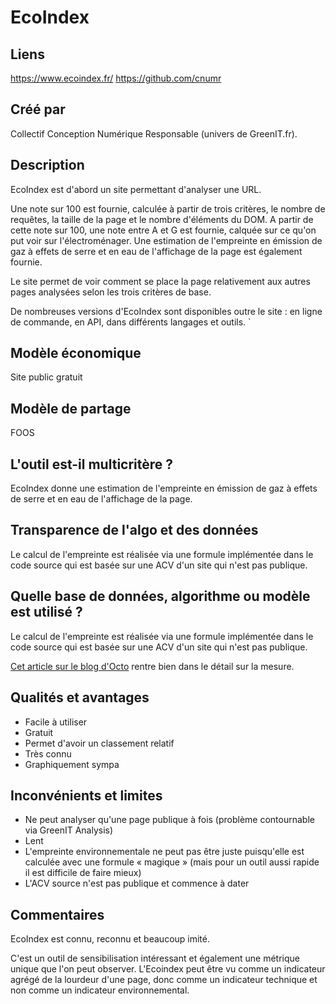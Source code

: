 # EcoIndex

## Liens

https://www.ecoindex.fr/
https://github.com/cnumr

## Créé par

Collectif Conception Numérique Responsable (univers de GreenIT.fr).

## Description

EcoIndex est d'abord un site permettant d'analyser une URL.

Une note sur 100 est fournie, calculée à partir de trois critères, le nombre de requêtes, la taille de la page et le nombre d'éléments du DOM. 
A partir de cette note sur 100, une note entre A et G est fournie, calquée sur ce qu'on put voir sur l'électroménager.
Une estimation de l'empreinte en émission de gaz à effets de serre et en eau de l'affichage de la page est également fournie.

Le site permet de voir comment se place la page relativement aux autres pages analysées selon les trois critères de base.

De nombreuses versions d'EcoIndex sont disponibles outre le site : en ligne de commande, en API, dans différents langages et outils.
`
## Modèle économique

Site public gratuit

## Modèle de partage

FOOS

## L'outil est-il multicritère ?

EcoIndex donne une estimation de l'empreinte en émission de gaz à effets de serre et en eau de l'affichage de la page.

## Transparence de l'algo et des données

Le calcul de l'empreinte est réalisée via une formule implémentée dans le code source qui est basée sur une ACV d'un site qui n'est pas publique.

## Quelle base de données, algorithme ou modèle est utilisé ?

Le calcul de l'empreinte est réalisée via une formule implémentée dans le code source qui est basée sur une ACV d'un site qui n'est pas publique.

[Cet article sur le blog d'Octo](https://blog.octo.com/sous-le-capot-de-la-mesure-ecoindex) rentre bien dans le détail sur la mesure.

## Qualités et avantages

- Facile à utiliser
- Gratuit
- Permet d'avoir un classement relatif
- Très connu
- Graphiquement sympa

## Inconvénients et limites

- Ne peut analyser qu'une page publique à fois (problème contournable via GreenIT Analysis)
- Lent
- L'empreinte environnementale ne peut pas être juste puisqu'elle est calculée avec une formule « magique » (mais pour un outil aussi rapide il est difficile de faire mieux)
- L'ACV source n'est pas publique et commence à dater

## Commentaires

EcoIndex est connu, reconnu et beaucoup imité.

C'est un outil de sensibilisation intéressant et également une métrique unique que l'on peut observer. L'Ecoindex peut être vu comme un indicateur agrégé de la lourdeur d'une page, donc comme un indicateur technique et non comme un indicateur environnemental.

